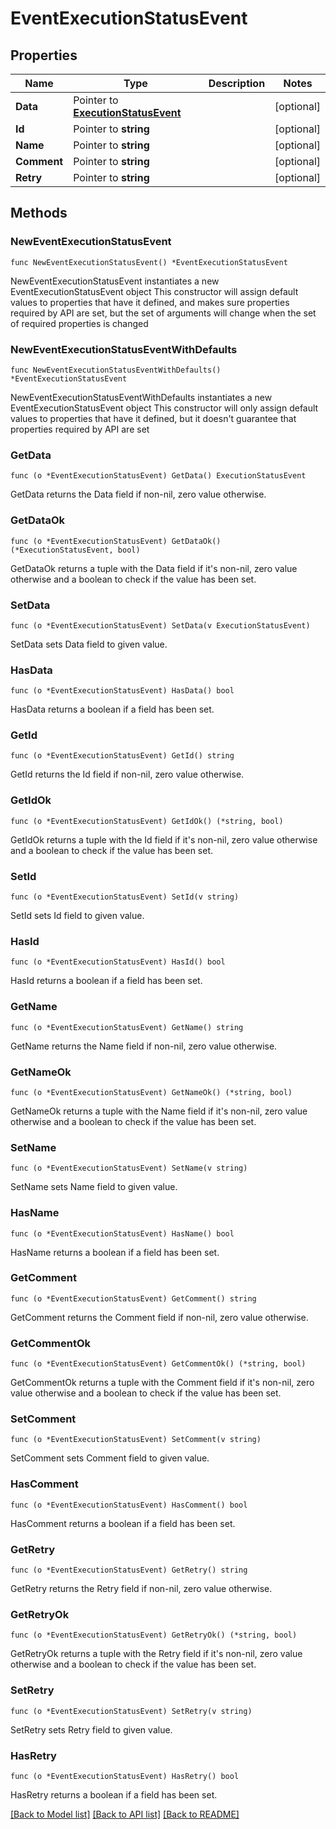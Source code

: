 # EventExecutionStatusEvent

## Properties

Name | Type | Description | Notes
------------ | ------------- | ------------- | -------------
**Data** | Pointer to [**ExecutionStatusEvent**](ExecutionStatusEvent.md) |  | [optional] 
**Id** | Pointer to **string** |  | [optional] 
**Name** | Pointer to **string** |  | [optional] 
**Comment** | Pointer to **string** |  | [optional] 
**Retry** | Pointer to **string** |  | [optional] 

## Methods

### NewEventExecutionStatusEvent

`func NewEventExecutionStatusEvent() *EventExecutionStatusEvent`

NewEventExecutionStatusEvent instantiates a new EventExecutionStatusEvent object
This constructor will assign default values to properties that have it defined,
and makes sure properties required by API are set, but the set of arguments
will change when the set of required properties is changed

### NewEventExecutionStatusEventWithDefaults

`func NewEventExecutionStatusEventWithDefaults() *EventExecutionStatusEvent`

NewEventExecutionStatusEventWithDefaults instantiates a new EventExecutionStatusEvent object
This constructor will only assign default values to properties that have it defined,
but it doesn't guarantee that properties required by API are set

### GetData

`func (o *EventExecutionStatusEvent) GetData() ExecutionStatusEvent`

GetData returns the Data field if non-nil, zero value otherwise.

### GetDataOk

`func (o *EventExecutionStatusEvent) GetDataOk() (*ExecutionStatusEvent, bool)`

GetDataOk returns a tuple with the Data field if it's non-nil, zero value otherwise
and a boolean to check if the value has been set.

### SetData

`func (o *EventExecutionStatusEvent) SetData(v ExecutionStatusEvent)`

SetData sets Data field to given value.

### HasData

`func (o *EventExecutionStatusEvent) HasData() bool`

HasData returns a boolean if a field has been set.

### GetId

`func (o *EventExecutionStatusEvent) GetId() string`

GetId returns the Id field if non-nil, zero value otherwise.

### GetIdOk

`func (o *EventExecutionStatusEvent) GetIdOk() (*string, bool)`

GetIdOk returns a tuple with the Id field if it's non-nil, zero value otherwise
and a boolean to check if the value has been set.

### SetId

`func (o *EventExecutionStatusEvent) SetId(v string)`

SetId sets Id field to given value.

### HasId

`func (o *EventExecutionStatusEvent) HasId() bool`

HasId returns a boolean if a field has been set.

### GetName

`func (o *EventExecutionStatusEvent) GetName() string`

GetName returns the Name field if non-nil, zero value otherwise.

### GetNameOk

`func (o *EventExecutionStatusEvent) GetNameOk() (*string, bool)`

GetNameOk returns a tuple with the Name field if it's non-nil, zero value otherwise
and a boolean to check if the value has been set.

### SetName

`func (o *EventExecutionStatusEvent) SetName(v string)`

SetName sets Name field to given value.

### HasName

`func (o *EventExecutionStatusEvent) HasName() bool`

HasName returns a boolean if a field has been set.

### GetComment

`func (o *EventExecutionStatusEvent) GetComment() string`

GetComment returns the Comment field if non-nil, zero value otherwise.

### GetCommentOk

`func (o *EventExecutionStatusEvent) GetCommentOk() (*string, bool)`

GetCommentOk returns a tuple with the Comment field if it's non-nil, zero value otherwise
and a boolean to check if the value has been set.

### SetComment

`func (o *EventExecutionStatusEvent) SetComment(v string)`

SetComment sets Comment field to given value.

### HasComment

`func (o *EventExecutionStatusEvent) HasComment() bool`

HasComment returns a boolean if a field has been set.

### GetRetry

`func (o *EventExecutionStatusEvent) GetRetry() string`

GetRetry returns the Retry field if non-nil, zero value otherwise.

### GetRetryOk

`func (o *EventExecutionStatusEvent) GetRetryOk() (*string, bool)`

GetRetryOk returns a tuple with the Retry field if it's non-nil, zero value otherwise
and a boolean to check if the value has been set.

### SetRetry

`func (o *EventExecutionStatusEvent) SetRetry(v string)`

SetRetry sets Retry field to given value.

### HasRetry

`func (o *EventExecutionStatusEvent) HasRetry() bool`

HasRetry returns a boolean if a field has been set.


[[Back to Model list]](../README.md#documentation-for-models) [[Back to API list]](../README.md#documentation-for-api-endpoints) [[Back to README]](../README.md)


